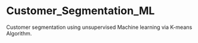 # Customer_Segmentation_ML
Customer segmentation using unsupervised Machine learning via K-means Algorithm.
